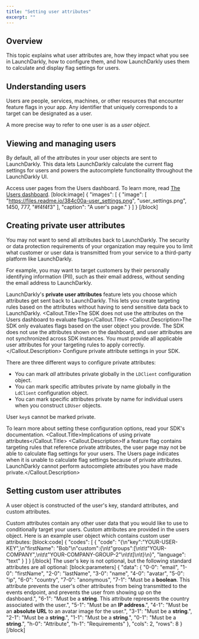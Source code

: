 ```yaml
---
title: "Setting user attributes"
excerpt: ""
---
```

## Overview
This topic explains what user attributes are, how they impact what you see in LaunchDarkly, how to configure them, and how LaunchDarkly uses them to calculate and display flag settings for users.
## Understanding users
Users are people, services, machines, or other resources that encounter feature flags in your app. Any identifier that uniquely corresponds to a target can be designated as a user. 

A more precise way to refer to one user is as a *user object*. 
## Viewing and managing users
By default, all of the attributes in your user objects are sent to LaunchDarkly. This data lets LaunchDarkly calculate the current flag settings for users and powers the autocomplete functionality throughout the LaunchDarkly UI.

Access user pages from the Users dashboard. To learn more, read [The Users dashboard](./the-user-dashboard).
[block:image]
{
  "images": [
    {
      "image": [
        "https://files.readme.io/384c00a-user_settings.png",
        "user_settings.png",
        1450,
        777,
        "#f4f4f3"
      ],
      "caption": "A user's page."
    }
  ]
}
[/block]

## Creating private user attributes
You may not want to send all attributes back to LaunchDarkly. The security or data protection requirements of your organization may require you to limit what customer or user data is transmitted from your service to a third-party platform like LaunchDarkly.

For example, you may want to target customers by their personally identifying information (PII), such as their email address, without sending the email address to LaunchDarkly.

LaunchDarkly's **private user attributes** feature lets you choose which attributes get sent back to LaunchDarkly. This lets you create targeting rules based on the attributes without having to send sensitive data back to LaunchDarkly.
<Callout intent="alert">
  <Callout.Title>The SDK does not use the attributes on the Users dashboard to evaluate flags</Callout.Title>
   <Callout.Description>The SDK only evaluates flags based on the user object you provide. The SDK does not use the attributes shown on the dashboard, and user attributes are not synchronized across SDK instances. 
You must provide all applicable user attributes for your targeting rules to apply correctly.</Callout.Description>
</Callout>
Configure private attribute settings in your SDK. 

There are three different ways to configure private attributes:
* You can mark *all* attributes private globally in the `LDClient` configuration object.
* You can mark specific attributes private by name globally in the `LdClient` configuration object.
* You can mark specific attributes private by name for individual users when you construct `LDUser` objects.

User `key`s cannot be marked private.

To learn more about setting these configuration options, read your SDK's documentation. 
<Callout intent="alert">
  <Callout.Title>Implications of using private attributes</Callout.Title>
   <Callout.Description>If a feature flag contains targeting rules that reference private attributes, the user page may not be able to calculate flag settings for your users. The Users page indicates when it is unable to calculate flag settings because of private attributes. 
LaunchDarkly cannot perform autocomplete attributes you have made private.</Callout.Description>
</Callout>

## Setting custom user attributes
A user object is constructed of the user's key, standard attributes, and custom attributes. 

Custom attributes contain any other user data that you would like to use to conditionally target your users. Custom attributes are provided in the users object. Here is an example user object which contains custom user attributes:
[block:code]
{
  "codes": [
    {
      "code": "{\n\"key\":\"YOUR-USER-KEY\",\n\"firstName\": \"Bob\"\n\"custom\":{\n\t\"groups\":[\n\t\t\"YOUR-COMPANY\",\n\t\t\"YOUR-COMPANY-GROUP-2\"\n\t\t]\n\t}\n}",
      "language": "text"
    }
  ]
}
[/block]
The user's key is not optional, but the following standard attributes are all optional:
[block:parameters]
{
  "data": {
    "0-0": "email",
    "1-0": "firstName",
    "2-0": "lastName",
    "3-0": "name",
    "4-0": "avatar",
    "5-0": "ip",
    "6-0": "country",
    "7-0": "anonymous",
    "7-1": "Must be a **boolean**. 
This attribute prevents the user's other attributes from being transmitted to the events endpoint, and prevents the user from showing up on the dashboard.",
    "6-1": "Must be a **string**. 
This attribute represents the country associated with the user.",
    "5-1": "Must be an **IP address**.",
    "4-1": "Must be an **absolute URL** to an avatar image for the user.",
    "3-1": "Must be a **string**.",
    "2-1": "Must be a **string**.",
    "1-1": "Must be a **string**.",
    "0-1": "Must be a **string**.",
    "h-0": "Attribute",
    "h-1": "Requirements"
  },
  "cols": 2,
  "rows": 8
}
[/block]